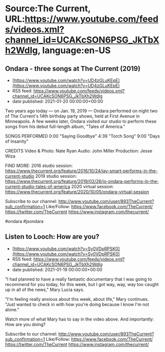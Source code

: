 # Source:The Current, URL:https://www.youtube.com/feeds/videos.xml?channel_id=UCAKcSON6PSG_JkTbXh2WdIg, language:en-US

## Ondara - three songs at The Current (2019)
 - [https://www.youtube.com/watch?v=UD4zGLuKEpE](https://www.youtube.com/watch?v=UD4zGLuKEpE)
 - RSS feed: https://www.youtube.com/feeds/videos.xml?channel_id=UCAKcSON6PSG_JkTbXh2WdIg
 - date published: 2021-01-20 00:00:00+00:00

Two years ago today — on Jan. 19, 2019 — Ondara performed on night two of The Current's 14th birthday party shows, held at First Avenue in Minneapolis. A few weeks later, Ondara visited our studio to perform these songs from his debut full-length album, "Tales of America." 

SONGS PERFORMED
0:00 "Saying Goodbye"
4:39 "Torch Song"
9:00 "Days of Insanity"

CREDITS
Video & Photo: Nate Ryan
Audio: John Miller
Production: Jesse Wiza

FIND MORE:
2016 studio session: 
https://www.thecurrent.org/feature/2016/10/24/jay-smart-performs-in-the-current-studio
2019 studio session:
https://www.thecurrent.org/feature/2019/02/26/js-ondara-performs-in-the-current-studio-tales-of-america
2020 virtual session:
https://www.thecurrent.org/feature/2020/10/05/ondara-virtual-session

Subscribe to our channel:
http://www.youtube.com/user/893TheCurrent?sub_confirmation=1
Like/Follow:
https://www.facebook.com/TheCurrent/
https://twitter.com/TheCurrent
https://www.instagram.com/thecurrent/

#ondara #jsondara

## Listen to Looch: How are you?
 - [https://www.youtube.com/watch?v=Sy0VDpRPSK0](https://www.youtube.com/watch?v=Sy0VDpRPSK0)
 - RSS feed: https://www.youtube.com/feeds/videos.xml?channel_id=UCAKcSON6PSG_JkTbXh2WdIg
 - date published: 2021-01-19 00:00:00+00:00

"I had planned to have a really fantastic documentary that I was going to recommend for you today, for this week, but I got way, way, way too caught up in all of the news," Mary Lucia says. 
 
"I'm feeling really anxious about this week, about life," Mary continues. "Just wanted to check in with how you're doing because I know I'm not alone."

Watch more of what Mary has to say in the video above. And importantly: How are you doing?

Subscribe to our channel:
http://www.youtube.com/user/893TheCurrent?sub_confirmation=1
Like/Follow:
https://www.facebook.com/TheCurrent/
https://twitter.com/TheCurrent
https://www.instagram.com/thecurrent/

